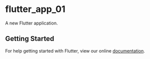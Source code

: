 # flutter_app_01

A new Flutter application.

## Getting Started

For help getting started with Flutter, view our online
[documentation](https://flutter.io/).
